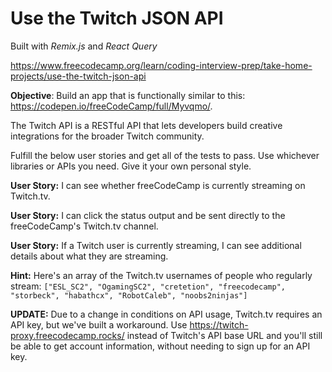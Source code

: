 # Use the Twitch JSON API

Built with _Remix.js_ and _React Query_

<https://www.freecodecamp.org/learn/coding-interview-prep/take-home-projects/use-the-twitch-json-api>

**Objective**: Build an app that is functionally similar to this: <https://codepen.io/freeCodeCamp/full/Myvqmo/>.

The Twitch API is a RESTful API that lets developers build creative integrations for the broader Twitch community.

Fulfill the below user stories and get all of the tests to pass. Use whichever libraries or APIs you need. Give it your own personal style.

**User Story:** I can see whether freeCodeCamp is currently streaming on Twitch.tv.

**User Story:** I can click the status output and be sent directly to the freeCodeCamp's Twitch.tv channel.

**User Story:** If a Twitch user is currently streaming, I can see additional details about what they are streaming.

**Hint:** Here's an array of the Twitch.tv usernames of people who regularly stream: `["ESL_SC2", "OgamingSC2", "cretetion", "freecodecamp", "storbeck", "habathcx", "RobotCaleb", "noobs2ninjas"]`

**UPDATE:** Due to a change in conditions on API usage, Twitch.tv requires an API key, but we've built a workaround. Use <https://twitch-proxy.freecodecamp.rocks/> instead of Twitch's API base URL and you'll still be able to get account information, without needing to sign up for an API key.
